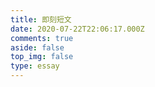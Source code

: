 ```yaml
---
title: 即刻短文
date: 2020-07-22T22:06:17.000Z
comments: true
aside: false
top_img: false
type: essay
---
```



